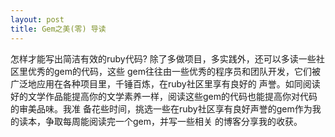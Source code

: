 ```yaml
---
layout: post
title: Gem之美(零) 导读
---
```


怎样才能写出简洁有效的ruby代码? 除了多做项目，多实践外，还可以多读一些社区里优秀的gem的代码，这些
gem往往由一些优秀的程序员和团队开发，它们被广泛地应用在各种项目里，千锤百炼，在ruby社区里享有良好的
声誉。如同阅读好的文学作品能提高你的文学素养一样，阅读这些gem的代码也能提高你对代码的审美品味。我准
备花些时间，挑选一些在ruby社区享有良好声誉的gem作为我的读本，争取每周能阅读完一个gem，并写一些相关
的博客分享我的收获。
